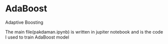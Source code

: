 # AdaBoost
 Adaptive Boosting

The main file(pakdaman.ipynb) is written in jupiter notebook and is the code I used to train AdaBoost model
